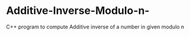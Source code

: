 # Additive-Inverse-Modulo-n-
C++ program to compute Additive inverse of a number in given modulo n 
